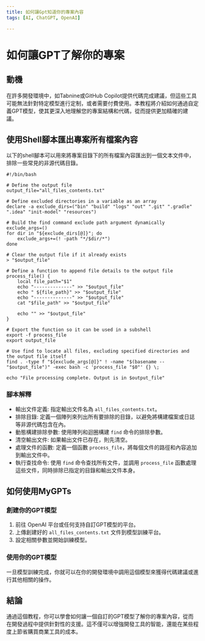 ```yaml
---
title: 如何讓Gpt知道你的專案內容
tags: [AI, ChatGPT, OpenAI]

---
```


如何讓GPT了解你的專案
============

動機
--

在許多開發環境中，如Tabnine或GitHub Copilot提供代碼完成建議，但這些工具可能無法針對特定模型進行定制，或者需要付費使用。本教程將介紹如何通過自定義GPT模型，使其更深入地理解您的專案結構和代碼，從而提供更加精確的建議。

使用Shell腳本匯出專案所有檔案內容
-------------------

以下的shell腳本可以用來將專案目錄下的所有檔案內容匯出到一個文本文件中，排除一些常見的非源代碼目錄。

```bash=
#!/bin/bash

# Define the output file
output_file="all_files_contents.txt"

# Define excluded directories in a variable as an array
declare -a exclude_dirs=("bin" "build" "logs" "out" ".git" ".gradle" ".idea" "init-model" "resources")

# Build the find command exclude path argument dynamically
exclude_args=()
for dir in "${exclude_dirs[@]}"; do
    exclude_args+=(! -path "*/$dir/*")
done

# Clear the output file if it already exists
> "$output_file"

# Define a function to append file details to the output file
process_file() {
    local file_path="$1"
    echo "--------------" >> "$output_file"
    echo " ${file_path}" >> "$output_file"
    echo "--------------" >> "$output_file"
    cat "$file_path" >> "$output_file"

    echo "" >> "$output_file"
}

# Export the function so it can be used in a subshell
export -f process_file
export output_file

# Use find to locate all files, excluding specified directories and the output file itself
find . -type f "${exclude_args[@]}" ! -name "$(basename -- "$output_file")" -exec bash -c 'process_file "$0"' {} \;

echo "File processing complete. Output is in $output_file"

```

### 腳本解釋

-   輸出文件定義: 指定輸出文件名為 `all_files_contents.txt`。
-   排除目錄: 定義一個陣列來列出所有要排除的目錄，以避免將構建檔案或日誌等非源代碼包含在內。
-   動態構建排除參數: 使用陣列和迴圈構建 `find` 命令的排除參數。
-   清空輸出文件: 如果輸出文件已存在，則先清空。
-   處理文件的函數: 定義一個函數 `process_file`，將每個文件的路徑和內容追加到輸出文件中。
-   執行查找命令: 使用 `find` 命令查找所有文件，並調用 `process_file` 函數處理這些文件，同時排除已指定的目錄和輸出文件本身。

如何使用MyGPTs
----------

### 創建你的GPT模型

1.  前往 OpenAI 平台或任何支持自訂GPT模型的平台。
2.  上傳創建好的 `all_files_contents.txt` 文件到模型訓練平台。
3.  設定相關參數並開始訓練模型。

### 使用你的GPT模型

一旦模型訓練完成，你就可以在你的開發環境中調用這個模型來獲得代碼建議或進行其他相關的操作。

結論
--

通過這個教程，你可以學會如何讓一個自訂的GPT模型了解你的專案內容，從而在開發過程中提供針對性的支援。這不僅可以增強開發工具的智能，還能在某些程度上節省購買商業工具的成本。
